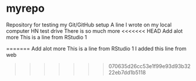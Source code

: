 # myrepo
Repository for testing my Git/GitHub setup
A line I wrote on my local computer
HN test drive
There is so much more
<<<<<<< HEAD
Add alot more
This is a line from RStudio 1

=======
Add alot more
This is a line from RStudio 1
I added this line from web
>>>>>>> 070635d26cc53e1f99e93d93b3222eb7dd1b5118
